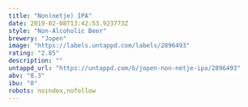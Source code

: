 ```yaml
---
title: "Non(netje) IPA"
date: 2019-02-08T13:42:53.923773Z
style: "Non-Alcoholic Beer"
brewery: "Jopen"
image: "https://labels.untappd.com/labels/2896493"
rating: "2.85"
description: ""
untappd_url: "https://untappd.com/b/jopen-non-netje-ipa/2896493"
abv: "0.3"
ibu: "0"
robots: noindex,nofollow
---
```

